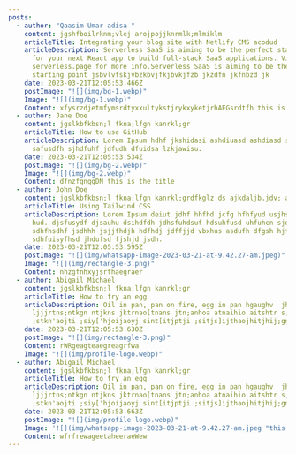 ```yaml
---
posts:
  - author: "Qaasim Umar adisa "
    content: jgshfboilrknm;vlej arojpojjknrmlk;mlmiklm
    articleTitle: Integrating your blog site with Netlify CMS acodud
    articleDescription: Serverless SaaS is aiming to be the perfect starting point
      for your next React app to build full-stack SaaS applications. Visit
      serverless.page for more info.Serverless SaaS is aiming to be the perfect
      starting point jsbvlvfskjvbzkbvjfkjbvkjfzb jkzdfn jkfnbzd jk
    date: 2023-03-21T12:05:53.466Z
    postImage: "![](img/bg-1.webp)"
    Image: "![](img/bg-1.webp)"
    Content: x﻿fysrzdjetmfymsrdtyxxultykstjrykxyketjrhAEGsrdtfh this is the title
  - author: Jane Doe
    content: jgslkbfkbsn;l fkna;lfgn kanrkl;gr
    articleTitle: How to use GitHub
    articleDescription: L﻿orem Ipsum hdhf jkshidasi ashdiuasd ashdiasd sjkdhasias
      safusdfh sjhdfuhf jdfudh dfuidsa lzkjawisu.
    date: 2023-03-21T12:05:53.534Z
    postImage: "![](img/bg-2.webp)"
    Image: "![](img/bg-2.webp)"
    Content: d﻿fnzfgnggDN this is the title
  - author: John Doe
    content: jgslkbfkbsn;l fkna;lfgn kanrkl;grdfkglz ds ajkdaljb.jdv; aek
    articleTitle: Using Tailwind CSS
    articleDescription: L﻿orem Ipsum deiut jdhf hhfhd jcfg hfhfyud usjhs hfhjjdu
      hud. djsfusydf djsauhu dsihdfdh jdhsfuhdsuf hdsuhfusd uhfuhcn sjdhfuhsdfh
      sdhfhsdhf jsdhhh jsjjfhdjh hdfhdj jdffjjd vbxhus asdufh dfgsh hjfhhnh
      sdhfuisyfhsd jhdufsd fjshjd jsdh.
    date: 2023-03-21T12:05:53.595Z
    postImage: "![](img/whatsapp-image-2023-03-21-at-9.42.27-am.jpeg)"
    Image: "![](img/rectangle-3.png)"
    Content: n﻿hzgfnhxyjsrthaegraer
  - author: Abigail Michael
    content: jgslkbfkbsn;l fkna;lfgn kanrkl;gr
    articleTitle: How to fry an egg
    articleDescription: Oil in pan, pan on fire, egg in pan hgaughv  jhhgvb
      ljjjrtns;ntkgn ntjkns jktrnao[tnans jtn;anhoa atnaihio aitshtr s;ithaj[tha
      ;stkn'aojti ;siy['hjoijaoyj sint[itjptji ;sitjs]ijthaojhitjhij;gnh]]]
    date: 2023-03-21T12:05:53.630Z
    postImage: "![](img/rectangle-3.png)"
    Content: r﻿WRgeagteaegreagrfwa
    Image: "![](img/profile-logo.webp)"
  - author: Abigail Michael
    content: jgslkbfkbsn;l fkna;lfgn kanrkl;gr
    articleTitle: How to fry an egg
    articleDescription: Oil in pan, pan on fire, egg in pan hgaughv  jhhgvb
      ljjjrtns;ntkgn ntjkns jktrnao[tnans jtn;anhoa atnaihio aitshtr s;ithaj[tha
      ;stkn'aojti ;siy['hjoijaoyj sint[itjptji ;sitjs]ijthaojhitjhij;gnh]]]
    date: 2023-03-21T12:05:53.663Z
    postImage: "![](img/profile-logo.webp)"
    Image: '![](img/whatsapp-image-2023-03-21-at-9.42.27-am.jpeg "this is the title")'
    Content: w﻿frfrewageetaheeraeWew
---
```

